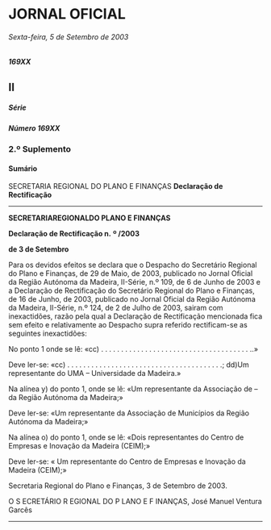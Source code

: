 # JORNAL OFICIAL


###### Sexta-feira, 5 de Setembro de 2003

##### 169XX


## **II**

##### **Série**


##### Número 169XX


### **2.º Suplemento**

#### **Sumário**

SECRETARIA REGIONAL DO PLANO E FINANÇAS
**Declaração de Rectificação**




---

**SECRETARIAREGIONALDO PLANO E FINANÇAS**


**Declaração de Rectificação n.** **º  /2003**


**de 3 de Setembro**


Para os devidos efeitos se declara que o Despacho do
Secretário Regional do Plano e Finanças, de 29 de Maio, de
2003, publicado no Jornal Oficial da Região Autónoma da
Madeira, II-Série, n.º 109, de 6 de Junho de 2003 e a Declaração
de Rectificação do Secretário Regional do Plano e Finanças, de
16 de Junho, de 2003, publicado no Jornal Oficial da Região
Autónoma da Madeira, II-Série, n.º 124, de 2 de Julho de 2003,
sairam com inexactidões, razão pela qual a Declaração de
Rectificação mencionada fica sem efeito e relativamente ao
Despacho supra referido rectificam-se as seguintes inexactidões:


No ponto 1 onde se lê:
«cc) . . . . . . . . . . . . . . . . . . . . . . . . . . . . . . . . . . . . . ..»


Deve ler-se:
«cc) . . . . . . . . . . . . . . . . . . . . . . . . . . . . . . . . . . . . . . .;
dd)Um representante do UMA – Universidade da
Madeira.»



Na alínea y) do ponto 1, onde se lê:
«Um representante da Associação de – da Região
Autónoma da Madeira;»


Deve ler-se:
«Um representante da Associação de Municípios da
Região Autónoma da Madeira;»


Na alínea o) do ponto 1, onde se lê:
«Dois representantes do Centro de Empresas e Inovação
da Madeira (CEIM);»


Deve ler-se:
« Um representante do Centro de Empresas e Inovação da
Madeira (CEIM);»


Secretaria Regional do Plano e Finanças, 3 de Setembro
de 2003.


O S ECRETÁRIO R EGIONAL DO P LANO E F INANÇAS, José
Manuel Ventura Garcês




---
